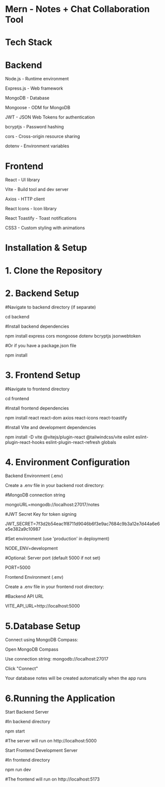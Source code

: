 # Mern - Notes + Chat Collaboration Tool

# Tech Stack
# Backend

Node.js - Runtime environment

Express.js - Web framework

MongoDB - Database

Mongoose - ODM for MongoDB

JWT - JSON Web Tokens for authentication

bcryptjs - Password hashing

cors - Cross-origin resource sharing

dotenv - Environment variables

# Frontend

React - UI library

Vite - Build tool and dev server

Axios - HTTP client

React Icons - Icon library

React Toastify - Toast notifications

CSS3 - Custom styling with animations

 
# Installation & Setup

# 1. Clone the Repository

# 2. Backend Setup

#Navigate to backend directory (if separate)

cd backend

#Install backend dependencies

npm install express cors mongoose dotenv bcryptjs jsonwebtoken

#Or if you have a package.json file

npm install

# 3. Frontend Setup

#Navigate to frontend directory

cd frontend

#Install frontend dependencies

npm install react react-dom axios react-icons react-toastify

#Install Vite and development dependencies

npm install -D vite @vitejs/plugin-react @tailwindcss/vite eslint eslint-plugin-react-hooks eslint-plugin-react-refresh globals

# 4. Environment Configuration

Backend Environment (.env)

Create a .env file in your backend root directory:

#MongoDB connection string

mongoURL=mongodb://localhost:27017/notes

#JWT Secret Key for token signing

JWT_SECRET=7f3d2b54eac1f8711d9046b6f3e9ac7684c9b3a12e7d44a6e6e5e382a9c10987


#Set environment (use 'production' in deployment)

NODE_ENV=development

#Optional: Server port (default 5000 if not set)

PORT=5000

Frontend Environment (.env)

Create a .env file in your frontend root directory:

#Backend API URL

VITE_API_URL=http://localhost:5000

# 5.Database Setup

Connect using MongoDB Compass:

Open MongoDB Compass

Use connection string: mongodb://localhost:27017

Click "Connect"

Your database notes will be created automatically when the app runs

# 6.Running the Application
 
Start Backend Server

#In backend directory

npm start

#The server will run on http://localhost:5000

Start Frontend Development Server

#In frontend directory

npm run dev

#The frontend will run on http://localhost:5173

